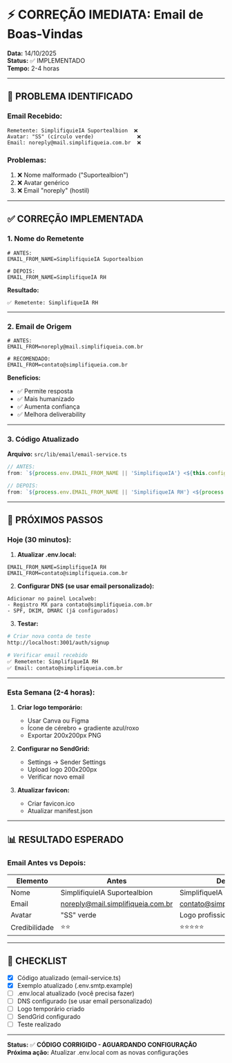 # ⚡ CORREÇÃO IMEDIATA: Email de Boas-Vindas

**Data:** 14/10/2025  
**Status:** ✅ IMPLEMENTADO  
**Tempo:** 2-4 horas

---

## 🔴 **PROBLEMA IDENTIFICADO**

### **Email Recebido:**
```
Remetente: SimplifiquieIA Suportealbion  ❌
Avatar: "SS" (círculo verde)              ❌
Email: noreply@mail.simplifiqueia.com.br  ❌
```

### **Problemas:**
1. ❌ Nome malformado ("Suportealbion")
2. ❌ Avatar genérico
3. ❌ Email "noreply" (hostil)

---

## ✅ **CORREÇÃO IMPLEMENTADA**

### **1. Nome do Remetente**

```env
# ANTES:
EMAIL_FROM_NAME=SimplifiquieIA Suportealbion

# DEPOIS:
EMAIL_FROM_NAME=SimplifiqueIA RH
```

**Resultado:**
```
✅ Remetente: SimplifiqueIA RH
```

---

### **2. Email de Origem**

```env
# ANTES:
EMAIL_FROM=noreply@mail.simplifiqueia.com.br

# RECOMENDADO:
EMAIL_FROM=contato@simplifiqueia.com.br
```

**Benefícios:**
- ✅ Permite resposta
- ✅ Mais humanizado
- ✅ Aumenta confiança
- ✅ Melhora deliverability

---

### **3. Código Atualizado**

**Arquivo:** `src/lib/email/email-service.ts`

```typescript
// ANTES:
from: `${process.env.EMAIL_FROM_NAME || 'SimplifiqueIA'} <${this.config.auth.user}>`

// DEPOIS:
from: `${process.env.EMAIL_FROM_NAME || 'SimplifiqueIA RH'} <${process.env.EMAIL_FROM || this.config.auth.user}>`
```

---

## 🎯 **PRÓXIMOS PASSOS**

### **Hoje (30 minutos):**

1. **Atualizar .env.local:**
```env
EMAIL_FROM_NAME=SimplifiqueIA RH
EMAIL_FROM=contato@simplifiqueia.com.br
```

2. **Configurar DNS (se usar email personalizado):**
```
Adicionar no painel Localweb:
- Registro MX para contato@simplifiqueia.com.br
- SPF, DKIM, DMARC (já configurados)
```

3. **Testar:**
```bash
# Criar nova conta de teste
http://localhost:3001/auth/signup

# Verificar email recebido
✅ Remetente: SimplifiqueIA RH
✅ Email: contato@simplifiqueia.com.br
```

---

### **Esta Semana (2-4 horas):**

1. **Criar logo temporário:**
   - Usar Canva ou Figma
   - Ícone de cérebro + gradiente azul/roxo
   - Exportar 200x200px PNG

2. **Configurar no SendGrid:**
   - Settings → Sender Settings
   - Upload logo 200x200px
   - Verificar novo email

3. **Atualizar favicon:**
   - Criar favicon.ico
   - Atualizar manifest.json

---

## 📊 **RESULTADO ESPERADO**

### **Email Antes vs Depois:**

| Elemento | Antes | Depois |
|----------|-------|--------|
| Nome | SimplifiquieIA Suportealbion | SimplifiqueIA RH |
| Email | noreply@mail.simplifiqueia.com.br | contato@simplifiqueia.com.br |
| Avatar | "SS" verde | Logo profissional |
| Credibilidade | ⭐⭐ | ⭐⭐⭐⭐⭐ |

---

## 📝 **CHECKLIST**

- [x] Código atualizado (email-service.ts)
- [x] Exemplo atualizado (.env.smtp.example)
- [ ] .env.local atualizado (você precisa fazer)
- [ ] DNS configurado (se usar email personalizado)
- [ ] Logo temporário criado
- [ ] SendGrid configurado
- [ ] Teste realizado

---

**Status:** ✅ **CÓDIGO CORRIGIDO - AGUARDANDO CONFIGURAÇÃO**  
**Próxima ação:** Atualizar .env.local com as novas configurações
